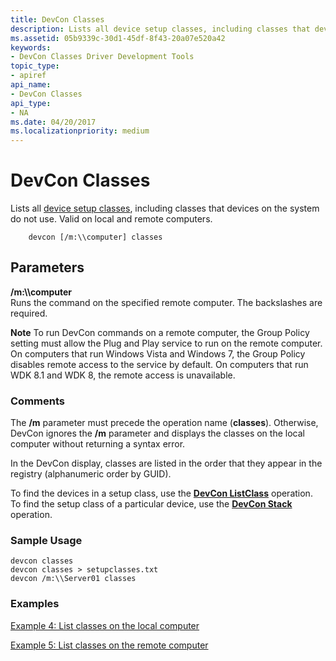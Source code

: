 ```yaml
---
title: DevCon Classes
description: Lists all device setup classes, including classes that devices on the system do not use. Valid on local and remote computers.
ms.assetid: 05b9339c-30d1-45df-8f43-20a07e520a42
keywords:
- DevCon Classes Driver Development Tools
topic_type:
- apiref
api_name:
- DevCon Classes
api_type:
- NA
ms.date: 04/20/2017
ms.localizationpriority: medium
---
```


# DevCon Classes


Lists all [device setup classes](https://docs.microsoft.com/windows-hardware/drivers/install/device-setup-classes), including classes that devices on the system do not use. Valid on local and remote computers.

```
    devcon [/m:\\computer] classes 
```

## <span id="ddk_devcon_classes_tools"></span><span id="DDK_DEVCON_CLASSES_TOOLS"></span>Parameters


<span id="________m___computer______"></span><span id="________M___COMPUTER______"></span> **/m:\\\\computer**   
Runs the command on the specified remote computer. The backslashes are required.

**Note**   To run DevCon commands on a remote computer, the Group Policy setting must allow the Plug and Play service to run on the remote computer. On computers that run Windows Vista and Windows 7, the Group Policy disables remote access to the service by default. On computers that run WDK 8.1 and WDK 8, the remote access is unavailable.



### <span id="comments"></span><span id="COMMENTS"></span>Comments

The **/m** parameter must precede the operation name (**classes**). Otherwise, DevCon ignores the **/m** parameter and displays the classes on the local computer without returning a syntax error.

In the DevCon display, classes are listed in the order that they appear in the registry (alphanumeric order by GUID).

To find the devices in a setup class, use the [**DevCon ListClass**](devcon-listclass.md) operation. To find the setup class of a particular device, use the [**DevCon Stack**](devcon-stack.md) operation.

### <span id="sample_usage"></span><span id="SAMPLE_USAGE"></span>Sample Usage

```
devcon classes
devcon classes > setupclasses.txt
devcon /m:\\Server01 classes
```

### <span id="examples"></span><span id="EXAMPLES"></span>Examples

[Example 4: List classes on the local computer](devcon-examples.md#ddk_example_4_list_classes_on_the_local_computer_tools)

[Example 5: List classes on the remote computer](devcon-examples.md#ddk_example_5_list_classes_on_the_remote_computer_tools)









